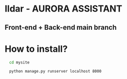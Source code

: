 # Ildar - AURORA ASSISTANT
## Front-end + Back-end main branch

# How to install?
```bash
  cd mysite
```
```bash
  python manage.py runserver localhost 8000
```
